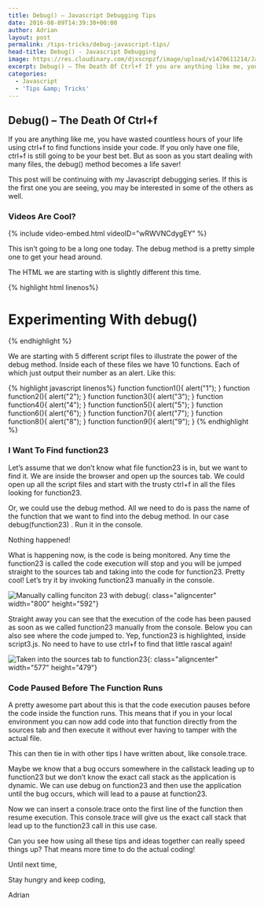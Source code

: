 ```yaml
---
title: Debug() – Javascript Debugging Tips
date: 2016-08-09T14:39:30+00:00
author: Adrian
layout: post
permalink: /tips-tricks/debug-javascript-tips/
head-title: Debug() - Javascript Debugging
image: https://res.cloudinary.com/djxscnpzf/image/upload/v1470611214/JavaScript_DebuggngTip_msy13l.jpg
excerpt: Debug() – The Death Of Ctrl+f If you are anything like me, you have wasted countless hours of your life using ctrl+f to find functions inside your code. If you only have one file, ctrl+f is still going to be …
categories:
  - Javascript
  - 'Tips &amp; Tricks'
---
```

## Debug() &#8211; The Death Of Ctrl+f

If you are anything like me, you have wasted countless hours of your life using ctrl+f to find functions inside your code. If you only have one file, ctrl+f is still going to be your best bet. But as soon as you start dealing with many files, the debug() method becomes a life saver!

This post will be continuing with my Javascript debugging series. If this is the first one you are seeing, you may be interested in some of the others as well.

### Videos Are Cool?

{% include video-embed.html videoID="wRWVNCdygEY" %}

This isn&#8217;t going to be a long one today. The debug method is a pretty simple one to get your head around.

The HTML we are starting with is slightly different this time.

{% highlight html linenos%}
<!DOCTYPE html>
<html lang="en">
<head>
	<meta charset="UTF-8">
	<title>Debug Method</title>
</head>
<body>
  <h1>Experimenting With debug()</h1>

  <script src="script.js"></script>
  <script src="script2.js"></script>
  <script src="script3.js"></script>
  <script src="script4.js"></script>
  <script src="script5.js"></script>
	
</body>
</html>
{% endhighlight %}

We are starting with 5 different script files to illustrate the power of the debug method. Inside each of these files we have 10 functions. Each of which just output their number as an alert. Like this:

{% highlight javascript linenos%}
function function1(){
  alert("1");
}
function function2(){
  alert("2");
}
function function3(){
  alert("3");
}
function function4(){
  alert("4");
}
function function5(){
  alert("5");
}
function function6(){
  alert("6");
}
function function7(){
  alert("7");
}
function function8(){
  alert("8");
}
function function9(){
  alert("9");
}
{% endhighlight %}

### I Want To Find function23

Let&#8217;s assume that we don&#8217;t know what file function23 is in, but we want to find it. We are inside the browser and open up the sources tab. We could open up all the script files and start with the trusty ctrl+f in all the files looking for function23.

Or, we could use the debug method. All we need to do is pass the name of the function that we want to find into the debug method. In our case <span class="lang:js decode:true crayon-inline ">debug(function23)</span> . Run it in the console.

Nothing happened!

What is happening now, is the code is being monitored. Any time the function23 is called the code execution will stop and you will be jumped straight to the sources tab and taking into the code for function23. Pretty cool! Let&#8217;s try it by invoking function23 manually in the console.

![Manually calling funciton 23 with debug](https://res.cloudinary.com/djxscnpzf/image/upload/c_scale,w_800/v1470610824/Selection_001_ixcb48.jpg){: class="aligncenter" width="800" height="592"}

Straight away you can see that the execution of the code has been paused as soon as we called function23 manually from the console. Below you can also see where the code jumped to. Yep, function23 is highlighted, inside script3.js. No need to have to use ctrl+f to find that little rascal again!

![Taken into the sources tab to function23](https://res.cloudinary.com/djxscnpzf/image/upload/v1470610824/Selection_002_pmbdhy.jpg){: class="aligncenter" width="577" height="479"}

### Code Paused Before The Function Runs

A pretty awesome part about this is that the code execution pauses before the code inside the function runs. This means that if you in your local environment you can now add code into that function directly from the sources tab and then execute it without ever having to tamper with the actual file.

This can then tie in with other tips I have written about, like console.trace.

Maybe we know that a bug occurs somewhere in the callstack leading up to function23 but we don&#8217;t know the exact call stack as the application is dynamic. We can use debug on function23 and then use the application until the bug occurs, which will lead to a pause at function23.

Now we can insert a console.trace onto the first line of the function then resume execution. This console.trace will give us the exact call stack that lead up to the function23 call in this use case.

Can you see how using all these tips and ideas together can really speed things up? That means more time to do the actual coding!

Until next time,

Stay hungry and keep coding,

Adrian


